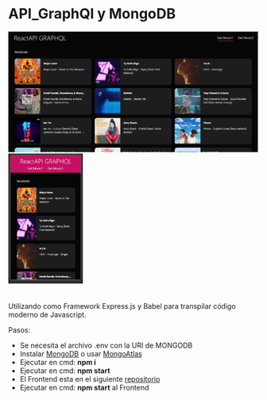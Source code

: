 # API_GraphQl y MongoDB
<div>
<img width="550" alt="portfolio_view" src="img/1.png">
<img width="150" alt="portfolio_view" src="img/2.png">
</div>
<br>
<br>
Utilizando como Framework Express.js y Babel para transpilar código moderno de Javascript.

Pasos:
<ul>
    <li>Se necesita el archivo .env con la URI de MONGODB</li>
    <li>Instalar <a href="https://www.mongodb.com">MongoDB</a> o usar <a href="https://www.mongodb.com/cloud/atlas">MongoAtlas</a></li>
    <li>Ejecutar en cmd: <b>npm i</b></li>
    <li>Ejecutar en cmd: <b>npm start</b></li>
    <li>El Frontend esta en el siguiente <a href="https://github.com/BeatsBass/GraphQlReact">repositorio</a></li>
    <li>Ejecutar en cmd: <b>npm start</b> al Frontend</li>
</ul>